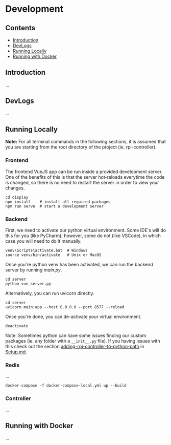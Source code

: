 # Development

## Contents

- [Introduction](#introduction)
- [DevLogs](#devlogs)
- [Running Locally](#running-locally)
- [Running with Docker](#running-with-docker)

## Introduction

...

## DevLogs

...

## Running Locally

**Note:** For all terminal commands in the following sections, it is assumed that you are starting from the root directory of the project (ie. rpi-controller).

### Frontend

The frontend VueJS app can be run inside a provided development server. One of the benefits of this is that the server hot-reloads everytime the code is changed, so there is no need to restart the server in order to view your changes.

```shell
cd display
npm install    # install all required packages
npm run serve  # start a development server
```

### Backend

First, we need to activate our python virtual environment. Some IDE's will do this for you (like PyCharm); however, some do not (like VSCode), in which case you will need to do it manually.

```shell
venv\Scripts\activate.bat  # Windows
source venv/bin/activate   # Unix or MacOS
```

Once you're python venv has been activated, we can run the backend server by running _main.py_.

```shell
cd server
python vue_server.py
```

Alternatively, you can run uvicorn directly.

```shell
cd server
uvicorn main:app --host 0.0.0.0 --port 8577 --reload
```

Once you're done, you can de-activate your virtual environment.

```shell
deactivate
```

Note: Sometimes python can have some issues finding our custom packages (ie. any folder with a `__init__.py` file). If you having issues with this check out the section [adding-rpi-controller-to-python-path](Setup.md#adding-rpi-controller-to-python-path) in [Setup.md](Setup.md).

### Redis

...

```shell
docker-compose -f docker-compose-local.yml up --build
```

### Controller

...

## Running with Docker

...
